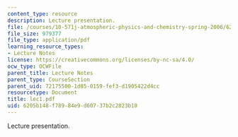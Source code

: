 ```yaml
---
content_type: resource
description: Lecture presentation.
file: /courses/10-571j-atmospheric-physics-and-chemistry-spring-2006/6205b148f78984e9d60737b2c2823b10_lec1.pdf
file_size: 979377
file_type: application/pdf
learning_resource_types:
- Lecture Notes
license: https://creativecommons.org/licenses/by-nc-sa/4.0/
ocw_type: OCWFile
parent_title: Lecture Notes
parent_type: CourseSection
parent_uid: 72175500-1d85-0159-fef3-d1905422d4cc
resourcetype: Document
title: lec1.pdf
uid: 6205b148-f789-84e9-d607-37b2c2823b10
---
```

Lecture presentation.